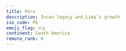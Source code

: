 ```yaml
---
title: Peru
description: Incan legacy and Lima’s growth
iso_code: PE
emoji_flag: 🇵🇪
continent: South America
remote_rank: 8
---
```

